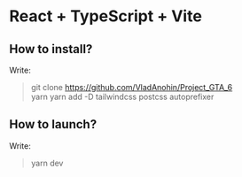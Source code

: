 # React + TypeScript + Vite 

## How to install? 

Write:
>  git clone https://github.com/VladAnohin/Project_GTA_6  
>  yarn 
>  yarn add -D tailwindcss postcss autoprefixer

## How to launch?

Write: 
> yarn dev
